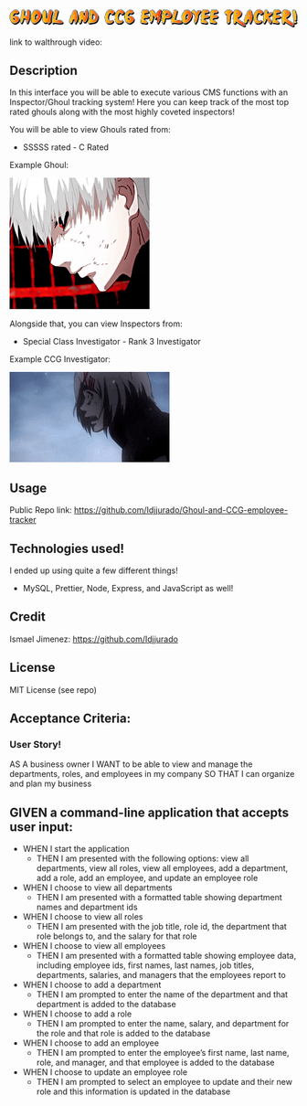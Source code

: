 ![GHOUL AND CCG EMPLOYEE TRACKER](./assets/logoforreadme.png)

link to walthrough video:

## Description

In this interface you will be able to execute various CMS functions with an Inspector/Ghoul tracking system!
Here you can keep track of the most top rated ghouls along with the most highly coveted inspectors!

You will be able to view Ghouls rated from:

- SSSSS rated - C Rated

Example Ghoul:

![GHOUL Example](./assets/kanekigif.gif)

Alongside that, you can view Inspectors from:

- Special Class Investigator - Rank 3 Investigator

Example CCG Investigator:

![CCG Investigator!](./assets/juuzou.gif)

## Usage

Public Repo link: https://github.com/Idjjurado/Ghoul-and-CCG-employee-tracker

## Technologies used!

I ended up using quite a few different things!

- MySQL, Prettier, Node, Express, and JavaScript as well!

## Credit

Ismael Jimenez: https://github.com/Idjjurado

## License

MIT License (see repo)

## Acceptance Criteria:

### User Story!

AS A business owner
I WANT to be able to view and manage the departments, roles, and employees in my company
SO THAT I can organize and plan my business

## GIVEN a command-line application that accepts user input:

- WHEN I start the application
  - THEN I am presented with the following options: view all departments, view all roles, view all employees, add a department, add a role, add an employee, and update an employee role
- WHEN I choose to view all departments
  - THEN I am presented with a formatted table showing department names and department ids
- WHEN I choose to view all roles
  - THEN I am presented with the job title, role id, the department that role belongs to, and the salary for that role
- WHEN I choose to view all employees
  - THEN I am presented with a formatted table showing employee data, including employee ids, first names, last names, job titles, departments, salaries, and managers that the employees report to
- WHEN I choose to add a department
  - THEN I am prompted to enter the name of the department and that department is added to the database
- WHEN I choose to add a role
  - THEN I am prompted to enter the name, salary, and department for the role and that role is added to the database
- WHEN I choose to add an employee
  - THEN I am prompted to enter the employee’s first name, last name, role, and manager, and that employee is added to the database
- WHEN I choose to update an employee role
  - THEN I am prompted to select an employee to update and their new role and this information is updated in the database
